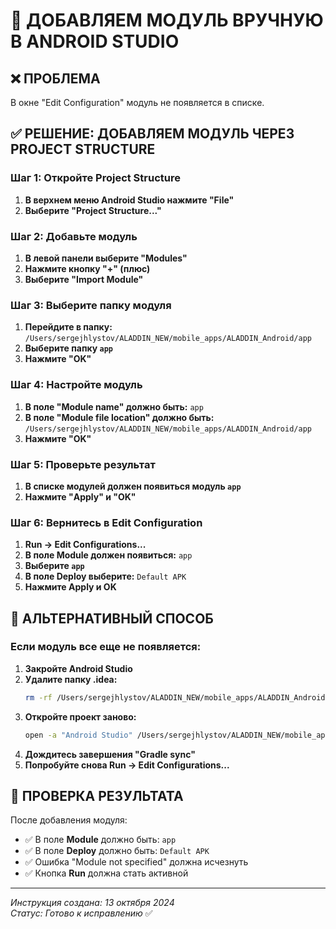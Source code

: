 # 🔧 ДОБАВЛЯЕМ МОДУЛЬ ВРУЧНУЮ В ANDROID STUDIO

## ❌ **ПРОБЛЕМА**
В окне "Edit Configuration" модуль не появляется в списке.

## ✅ **РЕШЕНИЕ: ДОБАВЛЯЕМ МОДУЛЬ ЧЕРЕЗ PROJECT STRUCTURE**

### **Шаг 1: Откройте Project Structure**
1. **В верхнем меню Android Studio нажмите "File"**
2. **Выберите "Project Structure..."**

### **Шаг 2: Добавьте модуль**
1. **В левой панели выберите "Modules"**
2. **Нажмите кнопку "+" (плюс)**
3. **Выберите "Import Module"**

### **Шаг 3: Выберите папку модуля**
1. **Перейдите в папку:** `/Users/sergejhlystov/ALADDIN_NEW/mobile_apps/ALADDIN_Android/app`
2. **Выберите папку `app`**
3. **Нажмите "OK"**

### **Шаг 4: Настройте модуль**
1. **В поле "Module name" должно быть:** `app`
2. **В поле "Module file location" должно быть:** `/Users/sergejhlystov/ALADDIN_NEW/mobile_apps/ALADDIN_Android/app`
3. **Нажмите "OK"**

### **Шаг 5: Проверьте результат**
1. **В списке модулей должен появиться модуль `app`**
2. **Нажмите "Apply" и "OK"**

### **Шаг 6: Вернитесь в Edit Configuration**
1. **Run → Edit Configurations...**
2. **В поле Module должен появиться:** `app`
3. **Выберите `app`**
4. **В поле Deploy выберите:** `Default APK`
5. **Нажмите Apply и OK**

## 🚀 **АЛЬТЕРНАТИВНЫЙ СПОСОБ**

### **Если модуль все еще не появляется:**

1. **Закройте Android Studio**
2. **Удалите папку .idea:**
   ```bash
   rm -rf /Users/sergejhlystov/ALADDIN_NEW/mobile_apps/ALADDIN_Android/.idea
   ```
3. **Откройте проект заново:**
   ```bash
   open -a "Android Studio" /Users/sergejhlystov/ALADDIN_NEW/mobile_apps/ALADDIN_Android
   ```
4. **Дождитесь завершения "Gradle sync"**
5. **Попробуйте снова Run → Edit Configurations...**

## 📱 **ПРОВЕРКА РЕЗУЛЬТАТА**

После добавления модуля:
- ✅ В поле **Module** должно быть: `app`
- ✅ В поле **Deploy** должно быть: `Default APK`
- ✅ Ошибка "Module not specified" должна исчезнуть
- ✅ Кнопка **Run** должна стать активной

---
*Инструкция создана: 13 октября 2024*  
*Статус: Готово к исправлению* ✅
